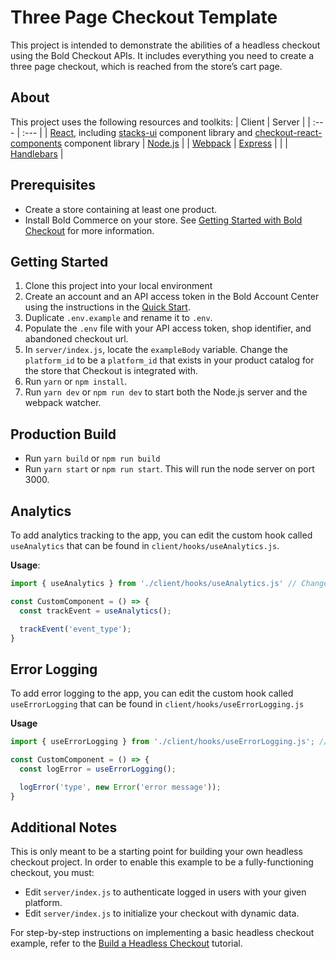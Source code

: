 # Three Page Checkout Template
This project is intended to demonstrate the abilities of a headless checkout using the Bold Checkout APIs. It includes everything you need to create a three page checkout, which is reached from the store’s cart page.

## About
This project uses the following resources and toolkits:
| Client | Server |
| :---   | :---   |
| [React](https://reactjs.org/), including [stacks-ui](https://www.npmjs.com/package/@boldcommerce/stacks-ui) component library and [checkout-react-components](https://www.npmjs.com/package/@boldcommerce/checkout-react-components) component library | [Node.js](https://nodejs.org/) |
| [Webpack](https://webpack.js.org/) | [Express](https://expressjs.com/) |
| | [Handlebars](https://handlebarsjs.com/) |

## Prerequisites
* Create a store containing at least one product.
* Install Bold Commerce on your store. See [Getting Started with Bold Checkout](https://developer.boldcommerce.com/default/guides/checkout/checkout-getting-started) for more information.

## Getting Started
1. Clone this project into your local environment
2. Create an account and an API access token in the Bold Account Center using the instructions in the [Quick Start](https://developer.boldcommerce.com/default/guides/getting-started/quick-start). 
3. Duplicate `.env.example` and rename it to `.env`.
4. Populate the `.env` file with your API access token, shop identifier, and abandoned checkout url.
5. In `server/index.js`, locate the `exampleBody` variable. Change the `platform_id` to be a `platform_id` that exists in your product catalog for the store that Checkout is integrated with.
6. Run `yarn` or `npm install`.
7. Run `yarn dev` or `npm run dev` to start both the Node.js server and the webpack watcher.

## Production Build
- Run `yarn build` or `npm run build`
- Run `yarn start` or `npm run start`. This will run the node server on port 3000.

## Analytics
To add analytics tracking to the app, you can edit the custom hook called `useAnalytics` that can be found in `client/hooks/useAnalytics.js`.

**Usage**:
```javascript
import { useAnalytics } from './client/hooks/useAnalytics.js' // Change this to the correct path to the hooks folder

const CustomComponent = () => {
  const trackEvent = useAnalytics();

  trackEvent('event_type');
}
```

## Error Logging
To add error logging to the app, you can edit the custom hook called `useErrorLogging` that can be found in `client/hooks/useErrorLogging.js`

**Usage**
```javascript
import { useErrorLogging } from './client/hooks/useErrorLogging.js'; // Change this to the correct path to the hooks folder

const CustomComponent = () => {
  const logError = useErrorLogging();

  logError('type', new Error('error message'));
}
```

## Additional Notes
This is only meant to be a starting point for building your own headless checkout project. In order to enable this example to be a fully-functioning checkout, you must:
* Edit `server/index.js` to authenticate logged in users with your given platform.
* Edit `server/index.js` to initialize your checkout with dynamic data.

For step-by-step instructions on implementing a basic headless checkout example, refer to the [Build a Headless Checkout](https://developer.boldcommerce.com/default/guides/checkout/checkout-headless-guide) tutorial.
